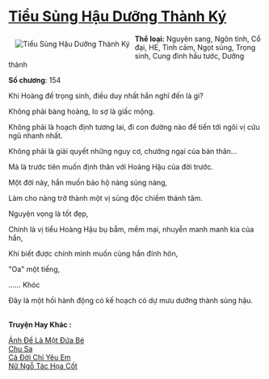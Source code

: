 <a href="https://utruyen.com/truyen/tieu-sung-hau-duong-thanh-ky/19298/" title="Tiểu Sủng Hậu Dưỡng Thành Ký"><h1>Tiểu Sủng Hậu Dưỡng Thành Ký</h1></a><div style="display:table"><img align="right" style="float: left; padding: 10px;" src="https://utruyen.com/images/story/200x260/tieu-sung-hau-duong-thanh-ky.jpg" alt="Tiểu Sủng Hậu Dưỡng Thành Ký"><b>Thể loại:</b> Nguyên sang, Ngôn tình, Cổ đại, HE, Tình cảm, Ngọt sủng, Trọng sinh, Cung đình hầu tước, Dưỡng thành<p></p><b>Số chương</b>: 154<p></p>Khi Hoàng đế trọng sinh, điều duy nhất hắn nghĩ đến là gì?<p></p>Không phải bàng hoàng, lo sợ là giấc mộng.<p></p>Không phải là hoạch định tương lai, đi con đường nào để tiến tới ngôi vị cửu ngũ nhanh nhất.<p></p>Không phải là giải quyết những nguy cơ, chướng ngại của bản thân...<p></p>Mà là trước tiên muốn định thân với Hoàng Hậu của đời trước.<p></p>Một đời này, hắn muốn bảo hộ nàng sủng nàng,<p></p>Làm cho nàng trở thành một vị sủng độc chiếm thánh tâm.<p></p>Nguyện vọng là tốt đẹp,<p></p>Chính là vị tiểu Hoàng Hậu bụ bẫm, mềm mại, nhuyễn manh manh kia của hắn,<p></p>Khi biết được chính mình muốn cùng hắn đính hôn,<p></p>"Oa" một tiếng,<p></p>...... Khóc<p></p>Đây là một hồi hành động có kế hoạch có dự mưu dưỡng thành sủng hậu.</div><p><br><b>Truyện Hay Khác :</b></p><a href="https://utruyen.com/truyen/anh-de-la-mot-dua-be/19077/" alt="Ảnh Đế Là Một Đứa Bé">Ảnh Đế Là Một Đứa Bé</a><br/><a href="https://truyenngontinhay.wordpress.com/2019/10/03/chu-sa/" alt="Chu Sa">Chu Sa</a><br/><a href="https://truyenngontinhay.wordpress.com/2019/10/03/ca-doi-chi-yeu-em/" alt="Cả Đời Chỉ Yêu Em">Cả Đời Chỉ Yêu Em</a><br/><a href="https://github.com/quanluxury/ngontinhhot/tree/master/truyenhay/17504/" alt="Nữ Ngỗ Tác Họa Cốt">Nữ Ngỗ Tác Họa Cốt</a><br/>